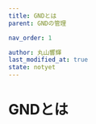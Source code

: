 ```yaml
---
title: GNDとは
parent: GNDの管理

nav_order: 1

author: 丸山響輝
last_modified_at: true
state: notyet
---
```


# **GNDとは**

